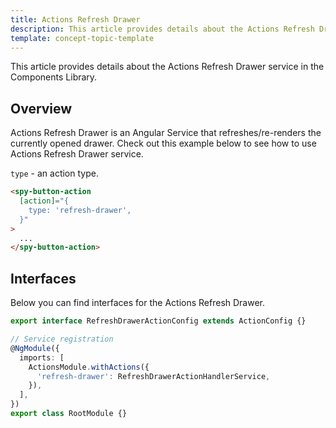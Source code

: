 ```yaml
---
title: Actions Refresh Drawer
description: This article provides details about the Actions Refresh Drawer service in the Components Library.
template: concept-topic-template
---
```


This article provides details about the Actions Refresh Drawer service in the Components Library.

## Overview

Actions Refresh Drawer is an Angular Service that refreshes/re-renders the currently opened drawer.
Check out this example below to see how to use Actions Refresh Drawer service.

`type` - an action type.

```html
<spy-button-action
  [action]="{
    type: 'refresh-drawer',
  }"
>
  ...
</spy-button-action>
```

## Interfaces

Below you can find interfaces for the Actions Refresh Drawer.

```ts
export interface RefreshDrawerActionConfig extends ActionConfig {}

// Service registration
@NgModule({
  imports: [
    ActionsModule.withActions({
      'refresh-drawer': RefreshDrawerActionHandlerService,
    }),
  ],
})
export class RootModule {}
```
